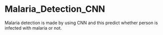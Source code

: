# Malaria_Detection_CNN
Malaria detection is made by using CNN and this predict whether person is infected with malaria or not.
